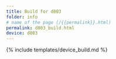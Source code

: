 ```yaml
---
title: Build for d803
folder: info
# name of the page (/{{permalink}}.html)
permalink: d803_build.html
device: d803
---
```

{% include templates/device_build.md %}
